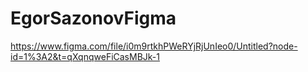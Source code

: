 # EgorSazonovFigma
 https://www.figma.com/file/i0m9rtkhPWeRYjRjUnIeo0/Untitled?node-id=1%3A2&t=qXqnqweFiCasMBJk-1
